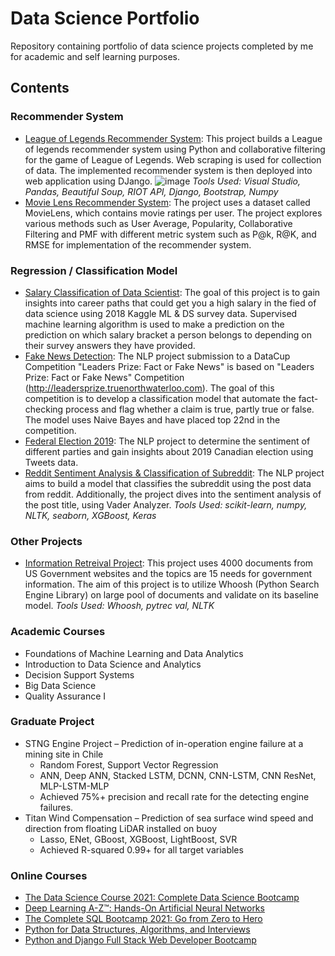 # Data Science Portfolio

Repository containing portfolio of data science projects completed by me for academic and self learning purposes. 

## Contents
### Recommender System
* [League of Legends Recommender System](https://github.com/seok0704/lol-recsys): This project builds a League of legends recommender system using Python and collaborative filtering for the game of League of Legends. Web scraping is used for collection of data. The implemented recommender system is then deployed into web application using DJango.
![image](https://user-images.githubusercontent.com/17075250/122316912-9c9aec80-ceea-11eb-8c41-6eadeb08d91f.png)
_Tools Used: Visual Studio, Pandas, Beautiful Soup, RIOT API, Django, Bootstrap, Numpy_
* [Movie Lens Recommender System](https://github.com/seok0704/lol-recsys): The project uses a dataset called MovieLens, which contains movie ratings per user. The project explores various methods such as User Average, Popularity, Collaborative Filtering and PMF with different metric system such as P@k, R@K, and RMSE for implementation of the recommender system.


### Regression / Classification Model
* [Salary Classification of Data Scientist](https://github.com/seok0704/Salary-Classification): The goal of this project is to gain insights into career paths that could get you a high salary in the fied of data science using 2018 Kaggle ML & DS survey data. Supervised machine learning algorithm is used to make a prediction on the prediction on which salary bracket a person belongs to depending on their survey answers they have provided.
* [Fake News Detection](https://github.com/seok0704/fake-news-datacup): The NLP project submission to a DataCup Competition "Leaders Prize: Fact or Fake News" is based on "Leaders Prize: Fact or Fake News" Competition (http://leadersprize.truenorthwaterloo.com). The goal of this competition is to develop a classification model that automate the fact-checking process and flag whether a claim is true, partly true or false. The model uses Naive Bayes and have placed top 22nd in the competition.
* [Federal Election 2019](https://github.com/seok0704/federal-election-2019): The NLP project to determine the sentiment of different parties and gain insights about 2019 Canadian election using Tweets data.
* [Reddit Sentiment Analysis & Classification of Subreddit](https://github.com/seok0704/DL-Portfoilio/blob/main/Reddit%20NLP%20Project.ipynb): The NLP project aims to build a model that classifies the subreddit using the post data from reddit. Additionally, the project dives into the sentiment analysis of the post title, using Vader Analyzer.
_Tools Used: scikit-learn, numpy, NLTK, seaborn, XGBoost, Keras_

### Other Projects
* [Information Retreival Project](https://github.com/seok0704/JC-Portfoilio/blob/main/ir_assignment.ipynb): This project uses 4000 documents from US Government websites and the topics are 15 needs for government information. The aim of this project is to utilize Whoosh (Python Search Engine Library) on large pool of documents and validate on its baseline model.
_Tools Used: Whoosh, pytrec val, NLTK_

### Academic Courses
* Foundations of Machine Learning and Data Analytics
* Introduction to Data Science and Analytics
* Decision Support Systems
* Big Data Science
* Quality Assurance I

### Graduate Project
* STNG Engine Project – Prediction of in-operation engine failure at a mining site in Chile
  *  Random Forest, Support Vector Regression
  *  ANN, Deep ANN, Stacked LSTM, DCNN, CNN-LSTM, CNN ResNet, MLP-LSTM-MLP
  *  Achieved 75%+ precision and recall rate for the detecting engine failures.
* Titan Wind Compensation – Prediction of sea surface wind speed and direction from floating LiDAR installed on buoy
  *  Lasso, ENet, GBoost, XGBoost, LightBoost, SVR
  *  Achieved R-squared 0.99+ for all target variables

### Online Courses
* [The Data Science Course 2021: Complete Data Science Bootcamp](https://www.udemy.com/course/the-data-science-course-complete-data-science-bootcamp/)
* [Deep Learning A-Z™: Hands-On Artificial Neural Networks](https://www.udemy.com/course/deeplearning/)
* [The Complete SQL Bootcamp 2021: Go from Zero to Hero](https://www.udemy.com/course/the-complete-sql-bootcamp/)
* [Python for Data Structures, Algorithms, and Interviews](https://www.udemy.com/course/python-for-data-structures-algorithms-and-interviews/)
* [Python and Django Full Stack Web Developer Bootcamp](https://www.udemy.com/course/python-and-django-full-stack-web-developer-bootcamp/)


